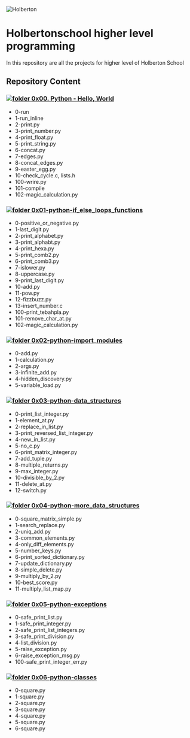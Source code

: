 ![Holberton](https://blog.holbertonschool.com/wp-content/uploads/2019/04/instagram_feed180-1024x1024.jpg)

# Holbertonschool higher level programming

In this repository are all the projects for higher level of Holberton School

## Repository Content
### [![folder](https://img.icons8.com/fluency/19/000000/folder-invoices--v2.png) 0x00. Python - Hello, World](https://github.com/brunonra-dev/holbertonschool-higher_level_programming/tree/main/0x00-python-hello_world)

- 0-run
- 1-run_inline
- 2-print.py
- 3-print_number.py
- 4-print_float.py
- 5-print_string.py
- 6-concat.py
- 7-edges.py
- 8-concat_edges.py
- 9-easter_egg.py
- 10-check_cycle.c, lists.h
- 100-wrire.py
- 101-compile
- 102-magic_calculation.py

### [![folder](https://img.icons8.com/fluency/19/000000/folder-invoices--v2.png) 0x01-python-if_else_loops_functions](https://github.com/brunonra-dev/holbertonschool-higher_level_programming/tree/main/0x01-python-if_else_loops_functions)

- 0-positive_or_negative.py
- 1-last_digit.py
- 2-print_alphabet.py
- 3-print_alphabt.py
- 4-print_hexa.py
- 5-print_comb2.py
- 6-print_comb3.py
- 7-islower.py
- 8-uppercase.py
- 9-print_last_digit.py
- 10-add.py
- 11-pow.py
- 12-fizzbuzz.py
- 13-insert_number.c
- 100-print_tebahpla.py
- 101-remove_char_at.py
- 102-magic_calculation.py

### [![folder](https://img.icons8.com/fluency/19/000000/folder-invoices--v2.png) 0x02-python-import_modules](https://github.com/brunonra-dev/holbertonschool-higher_level_programming/tree/main/0x02-python-import_modules)

- 0-add.py
- 1-calculation.py
- 2-args.py
- 3-infinite_add.py
- 4-hidden_discovery.py
- 5-variable_load.py

### [![folder](https://img.icons8.com/fluency/19/000000/folder-invoices--v2.png) 0x03-python-data_structures](https://github.com/brunonra-dev/holbertonschool-higher_level_programming/tree/main/0x03-python-data_structures)

- 0-print_list_integer.py
- 1-element_at.py
- 2-replace_in_list.py
- 3-print_reversed_list_integer.py
- 4-new_in_list.py
- 5-no_c.py
- 6-print_matrix_integer.py
- 7-add_tuple.py
- 8-multiple_returns.py
- 9-max_integer.py
- 10-divisible_by_2.py
- 11-delete_at.py
- 12-switch.py

### [![folder](https://img.icons8.com/fluency/19/000000/folder-invoices--v2.png) 0x04-python-more_data_structures](https://github.com/brunonra-dev/holbertonschool-higher_level_programming/tree/main/0x04-python-more_data_structures)

- 0-square_matrix_simple.py
- 1-search_replace.py
- 2-uniq_add.py
- 3-common_elements.py
- 4-only_diff_elements.py
- 5-number_keys.py
- 6-print_sorted_dictionary.py
- 7-update_dictionary.py
- 8-simple_delete.py
- 9-multiply_by_2.py
- 10-best_score.py
- 11-multiply_list_map.py

### [![folder](https://img.icons8.com/fluency/19/000000/folder-invoices--v2.png) 0x05-python-exceptions](https://github.com/brunonra-dev/holbertonschool-higher_level_programming/tree/main/0x05-python-exceptions)

- 0-safe_print_list.py
- 1-safe_print_integer.py
- 2-safe_print_list_integers.py
- 3-safe_print_division.py
- 4-list_division.py
- 5-raise_exception.py
- 6-raise_exception_msg.py
- 100-safe_print_integer_err.py

### [![folder](https://img.icons8.com/fluency/19/000000/folder-invoices--v2.png) 0x06-python-classes](https://github.com/brunonra-dev/holbertonschool-higher_level_programming/tree/main/0x06-python-classes)

- 0-square.py
- 1-square.py
- 2-square.py
- 3-square.py
- 4-square.py
- 5-square.py
- 6-square.py


